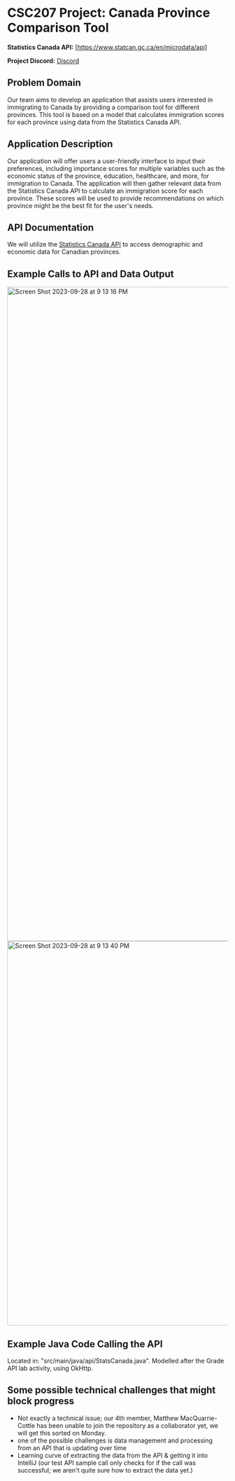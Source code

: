# CSC207 Project: Canada Province Comparison Tool

**Statistics Canada API:** [https://www.statcan.gc.ca/en/microdata/api]

**Project Discord:** [ Discord ](https://discord.gg/Vnf28JWz)

## Problem Domain

Our team aims to develop an application that assists users interested in immigrating to Canada by providing a comparison tool for different provinces. This tool is based on a model that calculates immigration scores for each province using data from the Statistics Canada API.

## Application Description

Our application will offer users a user-friendly interface to input their preferences, including importance scores for multiple variables such as the economic status of the province, education, healthcare, and more, for immigration to Canada. The application will then gather relevant data from the Statistics Canada API to calculate an immigration score for each province. These scores will be used to provide recommendations on which province might be the best fit for the user's needs.

## API Documentation

We will utilize the [Statistics Canada API](https://www.statcan.gc.ca/eng/developers/wds/rest) to access demographic and economic data for Canadian provinces.

## Example Calls to API and Data Output
<img width="1494" alt="Screen Shot 2023-09-28 at 9 13 16 PM" src="https://github.com/kiarashkianid/CSC207-project/assets/145369644/e31685ef-1685-4a46-a35a-ec46db51a515">

<img width="878" alt="Screen Shot 2023-09-28 at 9 13 40 PM" src="https://github.com/kiarashkianid/CSC207-project/assets/145369644/dba9a1f0-23f4-4106-a80e-f5546d555718">

## Example Java Code Calling the API

Located in: "src/main/java/api/StatsCanada.java". Modelled after the Grade API lab activity, using OkHttp.


## Some possible technical challenges that might block progress
- Not exactly a technical issue; our 4th member, Matthew MacQuarrie-Cottle has been unable to join the repository as a collaborator yet, we will get this sorted on Monday. 
- one of the possible challenges is data management and processing from an API that is updating over time
- Learning curve of extracting the data from the API & getting it into IntelliJ (our test API sample call only checks for if the call was successful; we aren't quite sure how to extract the data yet.)


